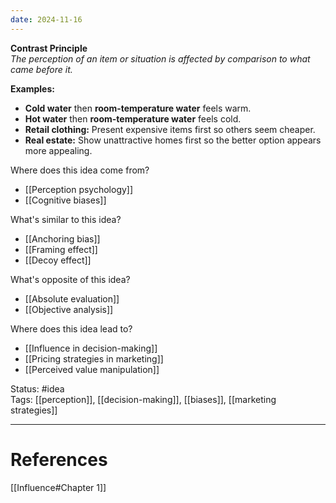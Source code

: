 ```yaml
---
date: 2024-11-16
---
```

**Contrast Principle**  
_The perception of an item or situation is affected by comparison to what came before it._

**Examples:**
- **Cold water** then **room-temperature water** feels warm.
- **Hot water** then **room-temperature water** feels cold.
- **Retail clothing:** Present expensive items first so others seem cheaper.
- **Real estate:** Show unattractive homes first so the better option appears more appealing.

Where does this idea come from?
- [[Perception psychology]]
- [[Cognitive biases]]

What's similar to this idea?  
- [[Anchoring bias]]
- [[Framing effect]]
- [[Decoy effect]]

What's opposite of this idea?  
- [[Absolute evaluation]]
- [[Objective analysis]]

Where does this idea lead to?  
- [[Influence in decision-making]]
- [[Pricing strategies in marketing]]
- [[Perceived value manipulation]]




Status: #idea  
Tags: [[perception]], [[decision-making]], [[biases]], [[marketing strategies]]

---
# References
[[Influence#Chapter 1]]
